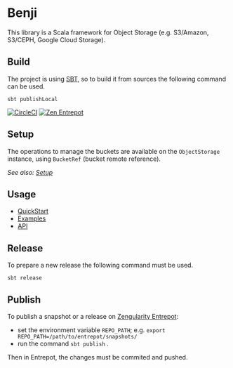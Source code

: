 # Benji

This library is a Scala framework for Object Storage (e.g. S3/Amazon, S3/CEPH, Google Cloud Storage).

## Build

The project is using [SBT](http://www.scala-sbt.org/), so to build it from sources the following command can be used.

    sbt publishLocal

[![CircleCI](https://circleci.com/gh/zengularity/benji.svg?style=svg)](https://circleci.com/gh/zengularity/benji) 
[![Zen Entrepot](http://zen-entrepot.nestincloud.io/entrepot/shields/releases/com/zengularity/benji-core_2.12.svg)](https://zen-entrepot.nestincloud.io/entrepot/pom/releases/com/zengularity/benji-core_2.12)

## Setup

The operations to manage the buckets are available on the `ObjectStorage` instance, using `BucketRef` (bucket remote reference).

*See also: [Setup](docs/index.md#setup)*

## Usage

- [QuickStart](https://zengularity.github.io/benji/)
- [Examples](./examples)
- [API](https://zengularity.github.io/benji/api/)

## Release

To prepare a new release the following command must be used.

    sbt release

## Publish

To publish a snapshot or a release on [Zengularity Entrepot](https://github.com/zengularity/entrepot):

- set the environment variable `REPO_PATH`; e.g. `export REPO_PATH=/path/to/entrepot/snapshots/`
- run the command `sbt publish` .

Then in Entrepot, the changes must be commited and pushed.
